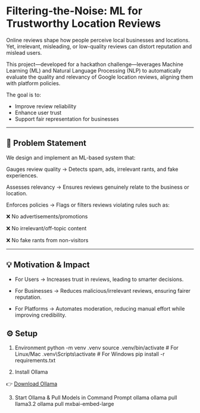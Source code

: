 # Filtering-the-Noise: ML for Trustworthy Location Reviews

Online reviews shape how people perceive local businesses and locations. Yet, irrelevant, misleading, or low-quality reviews can distort reputation and mislead users.

This project—developed for a hackathon challenge—leverages Machine Learning (ML) and Natural Language Processing (NLP) to automatically evaluate the quality and relevancy of Google location reviews, aligning them with platform policies.

The goal is to:
- Improve review reliability
- Enhance user trust
- Support fair representation for businesses


---

## 🚀 Problem Statement  

We design and implement an ML-based system that:

Gauges review quality → Detects spam, ads, irrelevant rants, and fake experiences.

Assesses relevancy → Ensures reviews genuinely relate to the business or location.

Enforces policies → Flags or filters reviews violating rules such as:

❌ No advertisements/promotions

❌ No irrelevant/off-topic content

❌ No fake rants from non-visitors


---


## 💡 Motivation & Impact

- For Users → Increases trust in reviews, leading to smarter decisions.

- For Businesses → Reduces malicious/irrelevant reviews, ensuring fairer reputation.

- For Platforms → Automates moderation, reducing manual effort while improving credibility.




## ⚙️ Setup
1) Environment
python -m venv .venv
source .venv/bin/activate     # For Linux/Mac
.venv\Scripts\activate        # For Windows
pip install -r requirements.txt

2) Install Ollama

👉 [Download Ollama](https://ollama.com/download)

3) Start Ollama & Pull Models in Command Prompt
ollama
ollama pull llama3.2
ollama pull mxbai-embed-large

